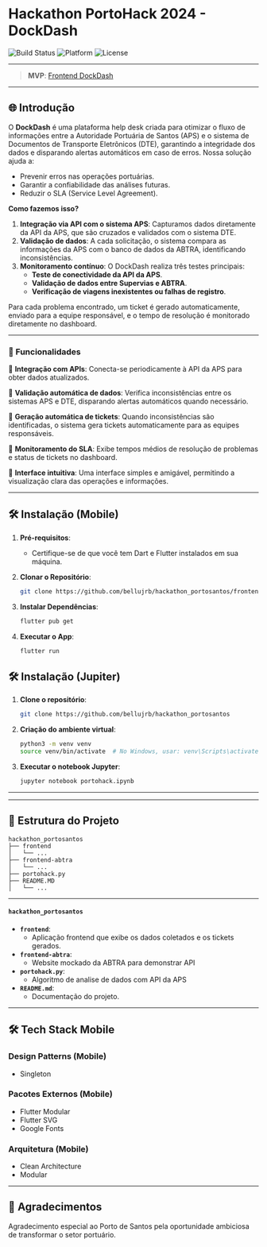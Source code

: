 # Hackathon PortoHack 2024 - DockDash

![Build Status](https://img.shields.io/badge/Build-Passing-brightgreen)
![Platform](https://img.shields.io/badge/Platform-Web-blue)
![License](https://img.shields.io/badge/License-MIT-green)

---

> **MVP**: [Frontend DockDash](https://frontend-dash.vercel.app)

---

## 🌐 Introdução

O **DockDash** é uma plataforma help desk criada para otimizar o fluxo de informações entre a Autoridade Portuária de Santos (APS) e o sistema de Documentos de Transporte Eletrônicos (DTE), garantindo a integridade dos dados e disparando alertas automáticos em caso de erros. Nossa solução ajuda a:

- Prevenir erros nas operações portuárias.
- Garantir a confiabilidade das análises futuras.
- Reduzir o SLA (Service Level Agreement).

**Como fazemos isso?**

1. **Integração via API com o sistema APS**: Capturamos dados diretamente da API da APS, que são cruzados e validados com o sistema DTE.
2. **Validação de dados**: A cada solicitação, o sistema compara as informações da APS com o banco de dados da ABTRA, identificando inconsistências.
3. **Monitoramento contínuo**: O DockDash realiza três testes principais:
   - **Teste de conectividade da API da APS**.
   - **Validação de dados entre Supervias e ABTRA**.
   - **Verificação de viagens inexistentes ou falhas de registro**.

Para cada problema encontrado, um ticket é gerado automaticamente, enviado para a equipe responsável, e o tempo de resolução é monitorado diretamente no dashboard.

---

### 🌟 Funcionalidades

🔹 **Integração com APIs**: Conecta-se periodicamente à API da APS para obter dados atualizados.

🔹 **Validação automática de dados**: Verifica inconsistências entre os sistemas APS e DTE, disparando alertas automáticos quando necessário.

🔹 **Geração automática de tickets**: Quando inconsistências são identificadas, o sistema gera tickets automaticamente para as equipes responsáveis.

🔹 **Monitoramento do SLA**: Exibe tempos médios de resolução de problemas e status de tickets no dashboard.

🔹 **Interface intuitiva**: Uma interface simples e amigável, permitindo a visualização clara das operações e informações.

---

## 🛠 Instalação (Mobile)

1. **Pré-requisitos**:
    - Certifique-se de que você tem Dart e Flutter instalados em sua máquina.

2. **Clonar o Repositório**:

    ```bash
    git clone https://github.com/bellujrb/hackathon_portosantos/frontend
    ```

3. **Instalar Dependências**:

    ```bash
    flutter pub get
    ```

4. **Executar o App**:

    ```bash
    flutter run
    ```

## 🛠 Instalação (Jupiter)

1. **Clone o repositório**:

    ```bash
    git clone https://github.com/bellujrb/hackathon_portosantos
    ```

2. **Criação do ambiente virtual**:

    ```bash
    python3 -m venv venv
    source venv/bin/activate  # No Windows, usar: venv\Scripts\activate
    ```

3. **Executar o notebook Jupyter**:

    ```bash
    jupyter notebook portohack.ipynb
    ```

---

---

## 📂 Estrutura do Projeto
    
```
hackathon_portosantos
├── frontend
│   └── ...
├── frontend-abtra
│   └── ...
├── portohack.py
├── README.MD
│   └── ...
```

---

#### `hackathon_portosantos`

- **`frontend`**:
    - Aplicação frontend que exibe os dados coletados e os tickets gerados.
- **`frontend-abtra`**:
    - Website mockado da ABTRA para demonstrar API
- **`portohack.py`**:
    - Algoritmo de analise de dados com API da APS
- **`README.md`**:
    - Documentação do projeto.

---

## 🛠 Tech Stack Mobile

### Design Patterns (Mobile)
- Singleton

### Pacotes Externos (Mobile)
- Flutter Modular
- Flutter SVG
- Google Fonts

### Arquitetura (Mobile)
- Clean Architecture
- Modular

---

## 🙏 Agradecimentos

Agradecimento especial ao Porto de Santos pela oportunidade ambiciosa de transformar o setor portuário.

